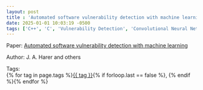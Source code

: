 ```yaml
---
layout: post
title : 'Automated software vulnerability detection with machine learning'
date: 2025-01-01 10:03:19 -0500
tags: ['C++', 'C', 'Vulnerability Detection', 'Convolutional Neural Network', 'Extra-trees classifier', 'Control Flow Graph (CFG)']
---
```

Paper: [Automated software vulnerability detection with machine learning](https://arxiv.org/abs/1803.04497)

Author: J. A. Harer and others




 Tags:  
        <span>{% for tag in page.tags %}<a href="/tags/#{{ tag | slugify }}">{{ tag }}</a>{% if forloop.last == false %}, {% endif %}{% endfor %}</span>
